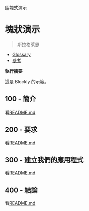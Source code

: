 區塊式演示

# 塊狀演示

> 斯拉格萊恩

-   [Glossary](./GLOSSARY.md)
-   [參考](./REFERENCES.md)

**執行摘要**

這是 Blockly 的示範。

## 100 - 簡介

看[README.md](./100/README.md)

## 200 - 要求

看[README.md](./200/README.md)

## 300 - 建立我們的應用程式

看[README.md](./300/README.md)

## 400 - 結論

看[README.md](./400/README.md)
